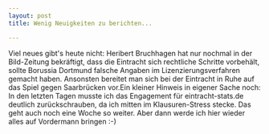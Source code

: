 ```yaml
---
layout: post
title: Wenig Neuigkeiten zu berichten...

---
```


Viel neues gibt's heute nicht: Heribert Bruchhagen hat nur nochmal in der Bild-Zeitung bekräftigt, dass die Eintracht sich rechtliche Schritte vorbehält, sollte Borussia Dortmund falsche Angaben im Lizenzierungsverfahren gemacht haben. Ansonsten bereitet man sich bei der Eintracht in Ruhe auf das Spiel gegen Saarbrücken vor.Ein kleiner Hinweis in eigener Sache noch: In den letzten Tagen musste ich das Engagement für eintracht-stats.de deutlich zurückschrauben, da ich mitten im Klausuren-Stress stecke. Das geht auch noch eine Woche so weiter. Aber dann werde ich hier wieder alles auf Vordermann bringen :-)


